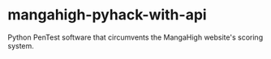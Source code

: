 # mangahigh-pyhack-with-api
Python PenTest software that circumvents the MangaHigh website's scoring system.
